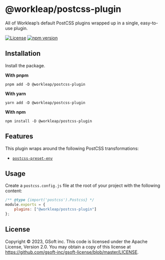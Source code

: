 # @workleap/postcss-plugin

All of Workleap’s default PostCSS plugins wrapped up in a single, easy-to-use plugin.

[![License](https://img.shields.io/badge/License-Apache_2.0-blue.svg)](../../LICENSE)
[![npm version](https://img.shields.io/npm/v/@workleap/postcss-plugin)](https://www.npmjs.com/package/@workleap/postcss-plugin)

## Installation

Install the package.

**With pnpm**

```shell
pnpm add -D @workleap/postcss-plugin
```

**With yarn**

```shell
yarn add -D @workleap/postcss-plugin
```

**With npm**

```shell
npm install -D @workleap/postcss-plugin
```

## Features

This plugin wraps around the following PostCSS transformations:

- [`postcss-preset-env`](https://github.com/csstools/postcss-preset-env)

## Usage

Create a `postcss.config.js` file at the root of your project with the following content:
```js
/** @type {import('postcss').Postcss} */
module.exports = {
    plugins: ["@workleap/postcss-plugin"]
};
```

## License

Copyright © 2023, GSoft inc. This code is licensed under the Apache License, Version 2.0. You may obtain a copy of this license at https://github.com/gsoft-inc/gsoft-license/blob/master/LICENSE.
